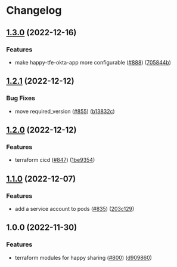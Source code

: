 # Changelog

## [1.3.0](https://github.com/chanzuckerberg/happy/compare/happy-tfe-okta-app-v1.2.1...happy-tfe-okta-app-v1.3.0) (2022-12-16)


### Features

* make happy-tfe-okta-app more configurable ([#888](https://github.com/chanzuckerberg/happy/issues/888)) ([705844b](https://github.com/chanzuckerberg/happy/commit/705844ba31c061e0ecc015b39a6124bef6a86d1e))

## [1.2.1](https://github.com/chanzuckerberg/happy/compare/happy-tfe-okta-app-v1.2.0...happy-tfe-okta-app-v1.2.1) (2022-12-12)


### Bug Fixes

* move required_version ([#855](https://github.com/chanzuckerberg/happy/issues/855)) ([b13832c](https://github.com/chanzuckerberg/happy/commit/b13832ca61af7ed8ca0caec643e24bd8633ea4c1))

## [1.2.0](https://github.com/chanzuckerberg/happy/compare/happy-tfe-okta-app-v1.1.0...happy-tfe-okta-app-v1.2.0) (2022-12-12)


### Features

* terraform cicd ([#847](https://github.com/chanzuckerberg/happy/issues/847)) ([1be9354](https://github.com/chanzuckerberg/happy/commit/1be9354192ce8085fa967c0c9280a772a4bb6daa))

## [1.1.0](https://github.com/chanzuckerberg/happy/compare/happy-tfe-okta-app-v1.0.0...happy-tfe-okta-app-v1.1.0) (2022-12-07)


### Features

* add a service account to pods ([#835](https://github.com/chanzuckerberg/happy/issues/835)) ([203c129](https://github.com/chanzuckerberg/happy/commit/203c1294602160dfc4aacc15adf8ebc91e83af5a))

## 1.0.0 (2022-11-30)


### Features

* terraform modules for happy sharing ([#800](https://github.com/chanzuckerberg/happy/issues/800)) ([d909860](https://github.com/chanzuckerberg/happy/commit/d9098607e37b29c71bdc3ddac9fabd7ba280606b))
